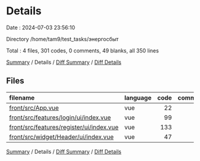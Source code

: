 # Details

Date : 2024-07-03 23:56:10

Directory /home/tam9/test_tasks/энергосбыт

Total : 4 files,  301 codes, 0 comments, 49 blanks, all 350 lines

[Summary](results.md) / Details / [Diff Summary](diff.md) / [Diff Details](diff-details.md)

## Files
| filename | language | code | comment | blank | total |
| :--- | :--- | ---: | ---: | ---: | ---: |
| [front/src/App.vue](/front/src/App.vue) | vue | 22 | 0 | 4 | 26 |
| [front/src/features/login/ui/index.vue](/front/src/features/login/ui/index.vue) | vue | 99 | 0 | 19 | 118 |
| [front/src/features/register/ui/index.vue](/front/src/features/register/ui/index.vue) | vue | 133 | 0 | 21 | 154 |
| [front/src/widget/Header/ui/index.vue](/front/src/widget/Header/ui/index.vue) | vue | 47 | 0 | 5 | 52 |

[Summary](results.md) / Details / [Diff Summary](diff.md) / [Diff Details](diff-details.md)